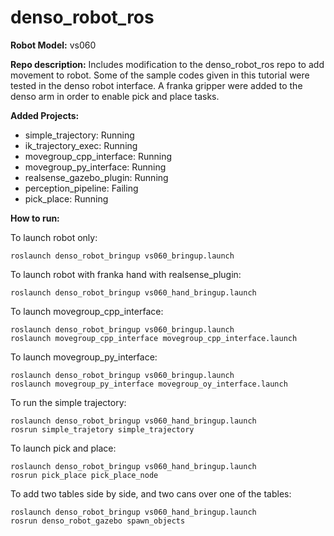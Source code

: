 # denso_robot_ros

**Robot Model:** vs060

**Repo description:** Includes modification to the denso_robot_ros repo to add movement to robot. Some of the sample codes given in this tutorial were tested in the denso robot interface. A franka gripper were added to the denso arm in order to enable pick and place tasks.

**Added Projects:**

- simple_trajectory: Running
- ik_trajectory_exec: Running
- movegroup_cpp_interface: Running
- movegroup_py_interface: Running
- realsense_gazebo_plugin: Running
- perception_pipeline: Failing
- pick_place: Running

**How to run:**

To launch robot only:

    roslaunch denso_robot_bringup vs060_bringup.launch 

To launch robot with franka hand with realsense_plugin:

    roslaunch denso_robot_bringup vs060_hand_bringup.launch

To launch movegroup_cpp_interface:

    roslaunch denso_robot_bringup vs060_bringup.launch
    roslaunch movegroup_cpp_interface movegroup_cpp_interface.launch

To launch movegroup_py_interface:

    roslaunch denso_robot_bringup vs060_bringup.launch
    roslaunch movegroup_py_interface movegroup_oy_interface.launch

To run the simple trajectory:

    roslaunch denso_robot_bringup vs060_hand_bringup.launch
    rosrun simple_trajetory simple_trajectory

To launch pick and place:

    roslaunch denso_robot_bringup vs060_hand_bringup.launch
    rosrun pick_place pick_place_node

To add two tables side by side, and two cans over one of the tables:
    
    roslaunch denso_robot_bringup vs060_hand_bringup.launch
    rosrun denso_robot_gazebo spawn_objects











